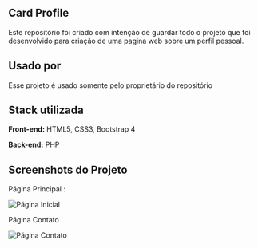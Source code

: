 
## Card Profile

Este repositório foi criado com intenção de guardar todo o projeto que foi desenvolvido para criação de uma pagina web sobre um perfil pessoal.


## Usado por

Esse projeto é usado somente pelo proprietário do repositório




## Stack utilizada

**Front-end:** HTML5, CSS3, Bootstrap 4

**Back-end:** PHP


## Screenshots do Projeto

Página Principal :

![Página Inicial](https://eduardomoreira.ga/print_project/home.png)

Página Contato

![Página Contato](https://eduardomoreira.ga/print_project/contact.png)

